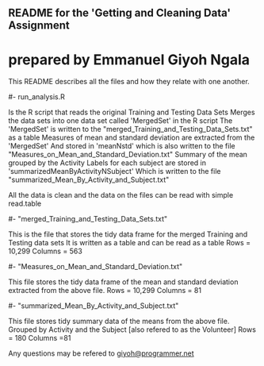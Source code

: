 ## README for the 'Getting and Cleaning Data' Assignment 
# prepared by Emmanuel Giyoh Ngala

This README describes all the files and how they relate with one another.

#- run_analysis.R 


Is the R script that reads the original Training and Testing Data Sets
Merges the data sets into one data set called 'MergedSet' in the R script
The 'MergedSet' is written to the "merged_Training_and_Testing_Data_Sets.txt" as a table
Measures of mean and standard deviation are extracted from the 'MergedSet' 
And stored in 'meanNstd' which is also written to the file "Measures_on_Mean_and_Standard_Deviation.txt"
Summary of the mean grouped by the Activity Labels for each subject are stored in 'summarizedMeanByActivityNSubject'
Which is written to the file "summarized_Mean_By_Activity_and_Subject.txt"

All the data is clean and the data on the files can be read with simple read.table



#- "merged_Training_and_Testing_Data_Sets.txt"


This is the file that stores the tidy data frame for the merged Training and Testing data sets
It is written as a table and can be read as a table
Rows = 10,299  Columns = 563


#- "Measures_on_Mean_and_Standard_Deviation.txt"


This file stores the tidy data frame of the mean and standard deviation extracted from the above file.
Rows = 10,299  Columns = 81


#- "summarized_Mean_By_Activity_and_Subject.txt"


This file stores tidy summary data of the means from the above file.
Grouped by Activity and the Subject [also refered to as the Volunteer]
Rows = 180  Columns =81

Any questions may be refered to giyoh@programmer.net
